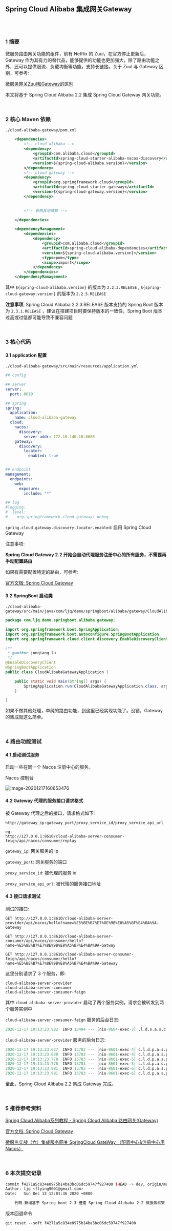 ## Spring Cloud Alibaba 集成网关Gateway  


​    
​    
### 1 摘要  

微服务路由网关功能的组件，前有 Netflix 的 Zuul，在官方停止更新后， Gateway 作为其有力的替代品，能够提供的功能也更加强大，除了路由功能之外，还可以提供限流、负载均衡等功能，支持长链接。关于 Zuul 与 Gateway 区别，可参考:  

[微服务网关Zuul和Gateway的区别](https://www.cnblogs.com/lgg20/p/12507845.html)  

本文将基于 Spring Cloud Alibaba 2.2 集成 Spring Cloud Gateway 网关功能。  

​    

### 2 核心 Maven 依赖   

```
./cloud-alibaba-gateway/pom.xml
```

```xml
    <dependencies>
        <!-- cloud alibaba -->
        <dependency>
            <groupId>com.alibaba.cloud</groupId>
            <artifactId>spring-cloud-starter-alibaba-nacos-discovery</artifactId>
            <version>${spring-cloud-alibaba.version}</version>
        </dependency>
        <!-- cloud gateway -->
        <dependency>
            <groupId>org.springframework.cloud</groupId>
            <artifactId>spring-cloud-starter-gateway</artifactId>
            <version>${spring-cloud-gateway.version}</version>
        </dependency>

        
        <!-- 省略其他依赖 -->

    </dependencies>

    <dependencyManagement>
        <dependencies>
            <dependency>
                <groupId>com.alibaba.cloud</groupId>
                <artifactId>spring-cloud-alibaba-dependencies</artifactId>
                <version>${spring-cloud-alibaba.version}</version>
                <type>pom</type>
                <scope>import</scope>
            </dependency>
        </dependencies>
    </dependencyManagement>
```

其中 `${spring-cloud-alibaba.version}` 的版本为 `2.2.3.RELEASE` , `${spring-cloud-gateway.version}` 的版本为 `2.2.5.RELEASE`   

**注意事项**: Spring Cloud Alibaba 2.2.3.RELEASE 版本支持的 Spring Boot 版本为 `2.3.1.RELEASE` ，建议在搭建项目时要保持版本的一致性，Spring Boot 版本过高或过低都可能导致不兼容问题   

​    

### 3 核心代码  

#### 3.1 application 配置  

```
./cloud-alibaba-gateway/src/main/resources/application.yml
```

```yaml
## config

## server
server:
  port: 8610

## spring
spring:
  application:
    name: cloud-alibaba-gateway
  cloud:
    nacos:
      discovery:
        server-addr: 172.16.140.10:8688
    gateway:
      discovery:
        locator:
          enabled: true


## endpoint
management:
  endpoints:
    web:
      exposure:
        include: "*"

## log
#logging:
#  level:
#    org.springframework.cloud.gateway: debug
```

`spring.cloud.gateway.discovery.locator.enabled`: 启用 Spring Cloud Gateway  

注意事项:  

**Spring Cloud Gateway 2.2 开始会自动代理服务注册中心的所有服务，不需要再手动配置路由**  

如果有需要配置特定的路由，可参考:  

[官方文档: Spring Cloud Gateway](https://cloud.spring.io/spring-cloud-gateway/reference/html "https://cloud.spring.io/spring-cloud-gateway/reference/html")  

#### 3.2 SpringBoot 启动类  

```
./cloud-alibaba-gateway/src/main/java/com/ljq/demo/springboot/alibaba/gateway/CloudAlibabaGatewayApplication.java
```

```java
package com.ljq.demo.springboot.alibaba.gateway;

import org.springframework.boot.SpringApplication;
import org.springframework.boot.autoconfigure.SpringBootApplication;
import org.springframework.cloud.client.discovery.EnableDiscoveryClient;

/**
 * @author junqiang.lu
 */
@EnableDiscoveryClient
@SpringBootApplication
public class CloudAlibabaGatewayApplication {

    public static void main(String[] args) {
        SpringApplication.run(CloudAlibabaGatewayApplication.class, args);
    }

}
```

如果不做其他处理，单纯的路由功能，到这里已经实现功能了。没错，Gateway 的集成就这么简单。  

​    

### 4 路由功能测试  

#### 4.1 启动测试服务  

启动一些在同一个 Nacos 注册中心的服务。  

Nacos 控制台  

![image-20201217160653476](https://cdn.jsdelivr.net/gh/Flying9001/images/pic/20201217160703.png)

#### 4.2 Gateway 代理的服务接口请求格式  

被 Gateway 代理之后的接口，请求格式如下:  

```
http://gateway_ip:gateway_port/proxy_service_id/proxy_service_api_url

eg: 
http://127.0.0.1:8610/cloud-alibaba-server-consumer-feign/api/nacos/consumer/replay
```

`gateway_ip`: 网关服务的 ip  

`gateway_port`: 网关服务的端口  

`proxy_service_id`: 被代理的服务 id  

`proxy_service_api_url`: 被代理的服务接口地址  

#### 4.3 接口请求测试  

测试的接口:  

```
GET http://127.0.0.1:8610/cloud-alibaba-server-provider/api/nacos/hello?name=%E5%BE%B7%E7%8E%9B%E8%A5%BF%E4%BA%9A-Gateway

GET http://127.0.0.1:8610/cloud-alibaba-server-consumer/api/nacos/consumer/hello?name=%E5%BE%B7%E7%8E%9B%E8%A5%BF%E4%BA%9A-Gatway

GET http://127.0.0.1:8610/cloud-alibaba-server-consumer-feign/api/nacos/consumer/hello?name=%E5%BE%B7%E7%8E%9B%E8%A5%BF%E4%BA%9A-Gateway
```

这里分别请求了 3 个服务，即:  

```
cloud-alibaba-server-provider
cloud-alibaba-server-consumer
cloud-alibaba-server-consumer-feign
```

其中 `cloud-alibaba-server-provider` 启动了两个服务实例，请求会被转发到两个服务实例中  

`cloud-alibaba-server-consumer-feign` 服务的后台日志:  

```verilog
2020-12-17 19:13:23.982  INFO 13494 --- [nio-8604-exec-2] .l.d.s.a.s.c.f.c.NacosConsumerController : response: Hello,德玛西亚-Gateway
```

`cloud-alibaba-server-provider` 服务的后台日志:  

```verilog
2020-12-17 19:13:23.627  INFO 13783 --- [nio-8601-exec-4] c.l.d.p.a.s.p.c.NacosProviderController  : serverPort: 8601
2020-12-17 19:13:23.630  INFO 13783 --- [nio-8601-exec-4] c.l.d.p.a.s.p.c.NacosProviderController  : result: Hello,德玛西亚-Gateway
2020-12-17 19:13:23.778  INFO 13783 --- [nio-8601-exec-5] c.l.d.p.a.s.p.c.NacosProviderController  : serverPort: 8601
2020-12-17 19:13:23.778  INFO 13783 --- [nio-8601-exec-5] c.l.d.p.a.s.p.c.NacosProviderController  : result: Hello,德玛西亚-Gatway
2020-12-17 19:13:23.981  INFO 13783 --- [nio-8601-exec-6] c.l.d.p.a.s.p.c.NacosProviderController  : serverPort: 8601
2020-12-17 19:13:23.981  INFO 13783 --- [nio-8601-exec-6] c.l.d.p.a.s.p.c.NacosProviderController  : result: Hello,德玛西亚-Gateway
```

至此，Spring Cloud Alibaba 2.2 集成 Gateway 完成。  

​    

### 5 推荐参考资料  

[Spring Cloud Alibaba系列教程 - Spring Cloud Alibaba 路由网关(Gateway)](https://www.jianshu.com/p/4e01c3be6e64 "https://www.jianshu.com/p/4e01c3be6e64")  

[官方文档: Spring Cloud Gateway](https://cloud.spring.io/spring-cloud-gateway/reference/html "https://cloud.spring.io/spring-cloud-gateway/reference/html")  

[微服务实战（六）集成服务网关 SpringCloud GateWay （配置中心&注册中心用Nacos）](https://blog.csdn.net/u011177064/article/details/104176820 "https://blog.csdn.net/u011177064/article/details/104176820")  

​    

### 6 本次提交记录  

```bash
commit f4271a5c834e0975b14ba3bc06dc59747f927400 (HEAD -> dev, origin/master, origin/dev, origin/HEAD, master)
Author: ljq <flying9001@gmail.com>
Date:   Sun Dec 13 12:01:36 2020 +0800

    代码-新增基于 Spring boot 2.3 搭建 Spring Cloud Alibaba 2.2 微服务框架
```

版本回退命令  

```
git reset --soft f4271a5c834e0975b14ba3bc06dc59747f927400
```





